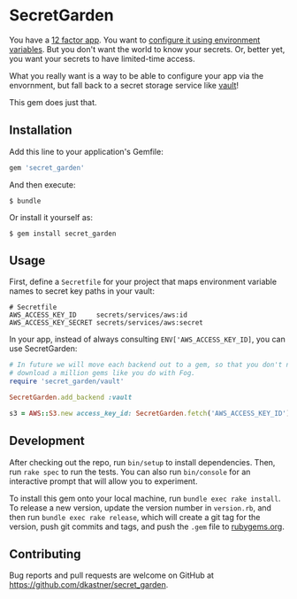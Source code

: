 # SecretGarden

You have a [12 factor app](http://12factor.net/). You want to [configure it
using environment variables](http://12factor.net/config). But you don't want the
world to know your secrets. Or, better yet, you want your secrets to have
limited-time access.

What you really want is a way to be able to configure your app via the
envornment, but fall back to a secret storage service like
[vault](https://www.vaultproject.io/)!

This gem does just that.

## Installation

Add this line to your application's Gemfile:

```ruby
gem 'secret_garden'
```

And then execute:

    $ bundle

Or install it yourself as:

    $ gem install secret_garden

## Usage

First, define a `Secretfile` for your project that maps environment variable
names to secret key paths in your vault:

```
# Secretfile
AWS_ACCESS_KEY_ID     secrets/services/aws:id
AWS_ACCESS_KEY_SECRET secrets/services/aws:secret
```

In your app, instead of always consulting `ENV['AWS_ACCESS_KEY_ID]`, you can use
SecretGarden:

``` ruby
# In future we will move each backend out to a gem, so that you don't need to
# download a million gems like you do with Fog.
require 'secret_garden/vault'

SecretGarden.add_backend :vault

s3 = AWS::S3.new access_key_id: SecretGarden.fetch('AWS_ACCESS_KEY_ID')
```

## Development

After checking out the repo, run `bin/setup` to install dependencies. Then, run `rake spec` to run the tests. You can also run `bin/console` for an interactive prompt that will allow you to experiment.

To install this gem onto your local machine, run `bundle exec rake install`. To release a new version, update the version number in `version.rb`, and then run `bundle exec rake release`, which will create a git tag for the version, push git commits and tags, and push the `.gem` file to [rubygems.org](https://rubygems.org).

## Contributing

Bug reports and pull requests are welcome on GitHub at https://github.com/dkastner/secret_garden.

